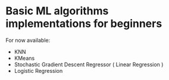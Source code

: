 # Basic ML algorithms implementations for beginners
For now available:
- KNN
- KMeans
- Stochastic Gradient Descent Regressor ( Linear Regression )
- Logistic Regression
